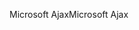 <span data-ttu-id="27e4a-101">Microsoft Ajax</span><span class="sxs-lookup"><span data-stu-id="27e4a-101">Microsoft Ajax</span></span>